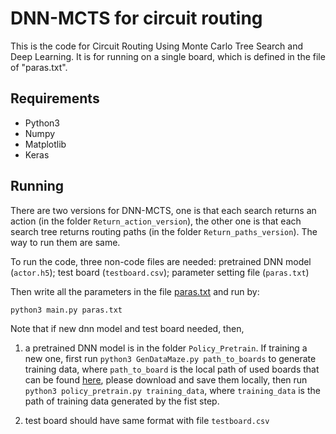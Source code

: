 # DNN-MCTS for circuit routing

This is the code for Circuit Routing Using Monte Carlo Tree Search and Deep Learning. It is for running on a single board, which is defined in the file of "paras.txt".

## Requirements

* Python3
* Numpy
* Matplotlib
* Keras

## Running

There are two versions for DNN-MCTS, one is that each search returns an action (in the folder `Return_action_version`), the other one is that each search tree returns routing paths (in the folder `Return_paths_version`). The way to run them are same. 

To run the code, three non-code files are needed: pretrained DNN model (`actor.h5`); test board (`testboard.csv`); parameter setting file (`paras.txt`)

Then write all the parameters in the file [paras.txt](paras.txt) and run by:

```
python3 main.py paras.txt
```

Note that if new dnn model and test board needed, then,

1. a pretrained DNN model is in the folder `Policy_Pretrain`. 
If training a new one, first run `python3 GenDataMaze.py path_to_boards` to generate training data, where `path_to_board` is the local path of used boards that can be found [here](https://drive.google.com/drive/folders/1Yb4cVbGWhREXyFVrOLah1KCpkjdvDOEL?usp=sharing), please download and save them locally,
then run `python3 policy_pretrain.py training_data`, where `training_data` is the path of training data generated by the fist step.

2. test board should have same format with file `testboard.csv`

